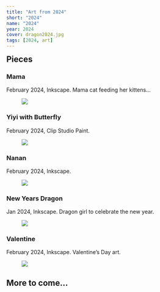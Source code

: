 ```yaml
---
title: "Art from 2024"
short: "2024"
name: "2024"
year: 2024
cover: dragon2024.jpg
tags: [2024, art]
---
```


<h2 id="pieces" style="margin-bottom:0.5em;margin-top:0.5em">Pieces</h2>

### Mama

February 2024, Inkscape. Mama cat feeding her kittens…

<figure>
  <img src="{{ site.baseurl }}/assets/art/2024/nekomama.svg">
</figure>

### Yiyi with Butterfly

February 2024, Clip Studio Paint.

<figure>
  <img src="{{ site.baseurl }}/assets/art/2024/butterflyy.jpg">
</figure>

### Nanan

February 2024, Inkscape.

<figure>
  <img src="{{ site.baseurl }}/assets/art/2024/nanany.svg">
</figure>

### New Years Dragon

Jan 2024, Inkscape. Dragon girl to celebrate the new year.

<figure>
  <img src="{{ site.baseurl }}/assets/art/2024/dragon2024.svg">
</figure>

### Valentine

February 2024, Inkscape. Valentine’s Day art.

<figure>
  <img src="{{ site.baseurl }}/assets/art/2024/vday.svg">
</figure>

<!-- ---

<h2 id="assorted-drawings" style="margin-bottom:0.5em">Assorted drawings</h2>

<figure>
  <div class="img2f">
    <div style="flex:1.3333333333;">
      <img src="{{ site.baseurl }}/assets/art/2023/drawings/feb-city.jpg">
    </div>
    <div style="flex:0.5128205128;">
      <img src="{{ site.baseurl }}/assets/art/2023/drawings/varya-yiyi.jpg">
    </div>
  </div>
</figure> -->

## More to come…
